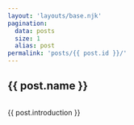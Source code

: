 ```yaml
---
layout: 'layouts/base.njk'
pagination: 
  data: posts
  size: 1
  alias: post
permalink: 'posts/{{ post.id }}/'
---
```

<h2>{{ post.name }}</h2>
<div id="vs-body">
  <div id="vs" data-src="{{ post.voice }}" data-name="{{ post.name }}" ></div>
</div>
<img alt='' src='/img/{{ post.filename }}' />
<p>{{ post.introduction }}</p>
